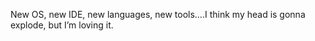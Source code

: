 <!--
id: 897286285
link: http://kevinisom.info/post/897286285/new-os-new-ide-new-languages-new-tools-i-think
slug: new-os-new-ide-new-languages-new-tools-i-think
date: Tue Aug 03 2010 21:00:47 GMT+1200 (NZST)
raw: {"blog_name":"kevinisom","id":897286285,"post_url":"http://kevinisom.info/post/897286285/new-os-new-ide-new-languages-new-tools-i-think","slug":"new-os-new-ide-new-languages-new-tools-i-think","type":"text","date":"2010-08-03 09:00:47 GMT","timestamp":1280826047,"state":"published","format":"html","reblog_key":"2ijIotba","tags":[],"short_url":"http://tmblr.co/Zw68YyrUu2D","highlighted":[],"feed_item":"http://twitter.com/kev_nz/statuses/20193931408","from_feed_id":"650289","note_count":0,"title":null,"body":"<p>New OS, new IDE, new languages, new tools&#8230;.I think my head is gonna explode, but I&#8217;m loving it.</p>"}
publish: 2010-08-03
tags: 
title: null
-->


New OS, new IDE, new languages, new tools….I think my head is gonna
explode, but I’m loving it.


